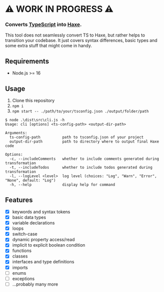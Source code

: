 # ⚠️ WORK IN PROGRESS ⚠️

### Converts [TypeScript](https://www.typescriptlang.org/) into [Haxe](https://haxe.org/).

This tool does not seamlessly convert TS to Haxe, but rather helps to transition your codebase.
It just covers syntax differences, basic types and some extra stuff that might come in handy.

## Requirements

- Node.js >= 16

## Usage

1. Clone this repository
2. `npm i`
3. `npm start -- ./path/to/your/tsconfig.json ./output/folder/path`

```console
$ node .\dist\src\cli.js -h
Usage: cli [options] <ts-config-path> <output-dir-path>

Arguments:
  ts-config-path          path to tsconfig.json of your project
  output-dir-path         path to directory where to output final Haxe code

Options:
  -c, --includeComments   whether to include comments generated during transformation
  -t, --includeTodos      whether to include todos generated during transformation
  -l, --logLevel <level>  log level (choices: "Log", "Warn", "Error", "None", default: "Log")
  -h, --help              display help for command
```

## Features

- [x] keywords and syntax tokens
- [x] basic data types
- [x] variable declarations
- [x] loops
- [x] switch-case
- [x] dynamic property access/read
- [x] implicit to explicit boolean condition
- [x] functions
- [x] classes
- [x] interfaces and type definitions
- [x] imports
- [ ] enums
- [ ] exceptions
- [ ] ...probably many more
